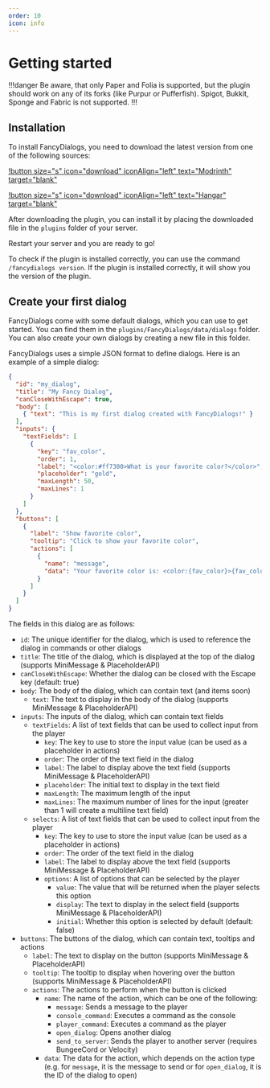 ```yaml
---
order: 10
icon: info
---
```

# Getting started

!!!danger
Be aware, that only Paper and Folia is supported, but the plugin should work on any of its forks (like Purpur or Pufferfish). Spigot, Bukkit, Sponge and Fabric is not supported.
!!!

## Installation

To install FancyDialogs, you need to download the latest version from one of the following sources:

[!button size="s" icon="download" iconAlign="left" text="Modrinth" target="blank"](https://modrinth.com/plugin/fancydialogs/versions)

[!button size="s" icon="download" iconAlign="left" text="Hangar" target="blank"](https://hangar.papermc.io/Oliver/FancyDialogs/versions)

After downloading the plugin, you can install it by placing the downloaded file in the `plugins` folder of your server.

Restart your server and you are ready to go!

To check if the plugin is installed correctly, you can use the command `/fancydialogs version`. If the plugin is installed correctly, it will show you the version of the plugin.

## Create your first dialog

FancyDialogs come with some default dialogs, which you can use to get started. You can find them in the `plugins/FancyDialogs/data/dialogs` folder. 
You can also create your own dialogs by creating a new file in this folder.

FancyDialogs uses a simple JSON format to define dialogs. Here is an example of a simple dialog:

```json
{
  "id": "my_dialog",
  "title": "My Fancy Dialog",
  "canCloseWithEscape": true,
  "body": [
    { "text": "This is my first dialog created with FancyDialogs!" }
  ],
  "inputs": {
    "textFields": [
      {
        "key": "fav_color",
        "order": 1,
        "label": "<color:#ff7300>What is your favorite color?</color>",
        "placeholder": "gold",
        "maxLength": 50,
        "maxLines": 1
      }
    ]
  },
  "buttons": [
    {
      "label": "Show favorite color",
      "tooltip": "Click to show your favorite color",
      "actions": [
        {
          "name": "message",
          "data": "Your favorite color is: <color:{fav_color}>{fav_color}</color>"
        }
      ]
    }
  ]
}
```

The fields in this dialog are as follows:

- `id`: The unique identifier for the dialog, which is used to reference the dialog in commands or other dialogs
- `title`: The title of the dialog, which is displayed at the top of the dialog (supports MiniMessage & PlaceholderAPI)
- `canCloseWithEscape`: Whether the dialog can be closed with the Escape key (default: true)
- `body`: The body of the dialog, which can contain text (and items soon)
  - `text`: The text to display in the body of the dialog (supports MiniMessage & PlaceholderAPI)
- `inputs`: The inputs of the dialog, which can contain text fields
  - `textFields`: A list of text fields that can be used to collect input from the player
    - `key`: The key to use to store the input value (can be used as a placeholder in actions)
    - `order`: The order of the text field in the dialog
    - `label`: The label to display above the text field (supports MiniMessage & PlaceholderAPI)
    - `placeholder`: The initial text to display in the text field
    - `maxLength`: The maximum length of the input
    - `maxLines`: The maximum number of lines for the input (greater than 1 will create a multiline text field)
  - `selects`: A list of text fields that can be used to collect input from the player
    - `key`: The key to use to store the input value (can be used as a placeholder in actions)
    - `order`: The order of the text field in the dialog
    - `label`: The label to display above the text field (supports MiniMessage & PlaceholderAPI)
    - `options`: A list of options that can be selected by the player
      - `value`: The value that will be returned when the player selects this option
      - `display`: The text to display in the select field (supports MiniMessage & PlaceholderAPI)
      - `initial`: Whether this option is selected by default (default: false)
- `buttons`: The buttons of the dialog, which can contain text, tooltips and actions
  - `label`: The text to display on the button (supports MiniMessage & PlaceholderAPI)
  - `tooltip`: The tooltip to display when hovering over the button (supports MiniMessage & PlaceholderAPI)
  - `actions`: The actions to perform when the button is clicked
    - `name`: The name of the action, which can be one of the following:
      - `message`: Sends a message to the player
      - `console_command`: Executes a command as the console
      - `player_command`: Executes a command as the player
      - `open_dialog`: Opens another dialog
      - `send_to_server`: Sends the player to another server (requires BungeeCord or Velocity)
    - `data`: The data for the action, which depends on the action type (e.g. for `message`, it is the message to send or for `open_dialog`, it is the ID of the dialog to open)